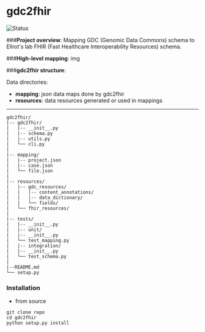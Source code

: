# gdc2fhir
![Status](https://img.shields.io/badge/Status-In%20Progress-yellow)

###**Project overview**: 
Mapping GDC (Genomic Data Commons) schema to Ellrot's lab FHIR (Fast Healthcare Interoperability Resources) schema.

###**High-level mapping**:
img

###**gdc2fhir structure**:

Data directories:
- **mapping**: json data maps done by gdc2fhir
- **resources**: data resources generated or used in mappings

****
```
gdc2fhir/
|-- gdc2fhir/
|   |-- __init__.py
|   |-- schema.py
|   |-- utils.py
|   └── cli.py
|   
|-- mapping/
|   |-- project.json
|   |-- case.json
|   └── file.json
|  
|-- resources/
|   |-- gdc_resources/
|   |   |-- content_annotations/
|   |   |-- data_dictionary/
|   |   └── fields/
|   └── fhir_resources/
| 
|-- tests/
|   |-- __init__.py
|   |-- unit/
|   |-- __init__.py
|   └── test_mapping.py
|   |-- integration/
|   |-- __init__.py
|   └── test_schema.py
|   
|--README.md
└── setup.py
```

### Installation

- from source 
```
git clone repo
cd gdc2fhir
python setup.py install
```


